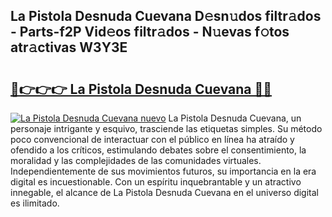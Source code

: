 ## La Pistola Desnuda Cuevana D𝚎sn𝚞dos filtr𝚊dos - Parts-f2P Vid𝚎os filtr𝚊dos - N𝚞evas f𝚘tos atr𝚊ctivas W3Y3E

# <h2><a href="http://mb6zy1a.tromn.icu/?c=La+Pistola+Desnuda+Cuevana">🔗👉👉👉 La Pistola Desnuda Cuevana 🔗🔗</a></h2>

[![La Pistola Desnuda Cuevana nuevo](https://i.imgur.com/pEAQMta.gif)](http://mb6zy1a.tromn.icu/?c=La+Pistola+Desnuda+Cuevana)
La Pistola Desnuda Cuevana, un personaje intrigante y esquivo, trasciende las etiquetas simples. Su método poco convencional de interactuar con el público en línea ha atraído y ofendido a los críticos, estimulando debates sobre el consentimiento, la moralidad y las complejidades de las comunidades virtuales. Independientemente de sus movimientos futuros, su importancia en la era digital es incuestionable. Con un espíritu inquebrantable y un atractivo innegable, el alcance de La Pistola Desnuda Cuevana en el universo digital es ilimitado.
